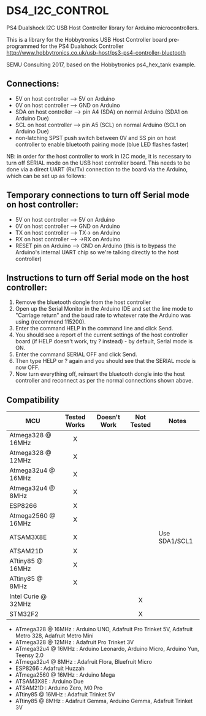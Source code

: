 # DS4_I2C_CONTROL
PS4 Dualshock I2C USB Host Controller library for Arduino microcontrollers.

This is a library for the Hobbytronics USB Host Controller board pre-programmed for the PS4 Dualshock Controller
   http://www.hobbytronics.co.uk/usb-host/ps3-ps4-controller-bluetooth
   
SEMU Consulting 2017, based on the Hobbytronics ps4_hex_tank example.

## Connections:
   * 5V on host controller --> 5V on Arduino
   * 0V on host controller --> GND on Arduino
   * SDA on host controller --> pin A4 (SDA) on normal Arduino (SDA1 on Arduino Due)
   * SCL on host controller --> pin A5 (SCL) on normal Arduino (SCL1 on Arduino Due)
   * non-latching SPST push switch between 0V and SS pin on host controller to enable bluetooth pairing mode (blue LED flashes faster)

NB: in order for the host controller to work in I2C mode, it is necessary to turn off SERIAL mode on the USB host controller board.
This needs to be done via a direct UART (Rx/Tx) connection to the board via the Arduino, which can be set up as follows:

## Temporary connections to turn off Serial mode on host controller:
   * 5V on host controller --> 5V on Arduino
   * 0V on host controller --> GND on Arduino
   * TX on host controller --> TX-> on Arduino
   * RX on host controller --> ->RX on Arduino
   * RESET pin on Arduino --> GND on Arduino (this is to bypass the Arduino's internal UART chip so we're talking directly to the host controller)

## Instructions to turn off Serial mode on the host controller:
   1. Remove the bluetooth dongle from the host controller
   2. Open up the Serial Monitor in the Arduino IDE and set the line mode to "Carriage return" and the baud rate to whatever rate the Arduino was using (recommend 115200).
   3. Enter the command HELP in the command line and click Send. 
   4. You should see a report of the current settings of the host controller board (if HELP doesn't work, try ? instead) - by default, Serial mode is ON.
   5. Enter the command SERIAL OFF and click Send.
   6. Then type HELP or ? again and you should see that the SERIAL mode is now OFF.
   7. Now turn everything off, reinsert the bluetooth dongle into the host controller and reconnect as per the normal connections shown above.

<!-- START COMPATIBILITY TABLE -->

## Compatibility

MCU                | Tested Works | Doesn't Work | Not Tested  | Notes
------------------ | :----------: | :----------: | :---------: | -----
Atmega328 @ 16MHz  |      X       |             |            | 
Atmega328 @ 12MHz  |      X       |             |            | 
Atmega32u4 @ 16MHz |      X       |             |            | 
Atmega32u4 @ 8MHz  |      X       |             |            | 
ESP8266            |      X       |             |            | 
Atmega2560 @ 16MHz |      X       |             |            | 
ATSAM3X8E          |      X       |             |            | Use SDA1/SCL1
ATSAM21D           |      X       |             |            | 
ATtiny85 @ 16MHz   |      X       |             |            | 
ATtiny85 @ 8MHz    |      X       |             |            | 
Intel Curie @ 32MHz |             |             |     X       | 
STM32F2            |             |             |     X       | 

  * ATmega328 @ 16MHz : Arduino UNO, Adafruit Pro Trinket 5V, Adafruit Metro 328, Adafruit Metro Mini
  * ATmega328 @ 12MHz : Adafruit Pro Trinket 3V
  * ATmega32u4 @ 16MHz : Arduino Leonardo, Arduino Micro, Arduino Yun, Teensy 2.0
  * ATmega32u4 @ 8MHz : Adafruit Flora, Bluefruit Micro
  * ESP8266 : Adafruit Huzzah
  * ATmega2560 @ 16MHz : Arduino Mega
  * ATSAM3X8E : Arduino Due
  * ATSAM21D : Arduino Zero, M0 Pro
  * ATtiny85 @ 16MHz : Adafruit Trinket 5V
  * ATtiny85 @ 8MHz : Adafruit Gemma, Arduino Gemma, Adafruit Trinket 3V

<!-- END COMPATIBILITY TABLE -->
